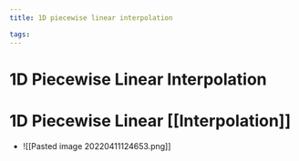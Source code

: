 ```yaml
---
title: 1D piecewise linear interpolation

tags: 
---
```


# 1D Piecewise Linear Interpolation

# 1D Piecewise Linear [[Interpolation]]
- ![[Pasted image 20220411124653.png]]








